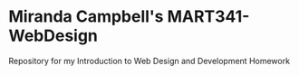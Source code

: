 # Miranda Campbell's MART341-WebDesign
Repository for my Introduction to Web Design and Development Homework 
